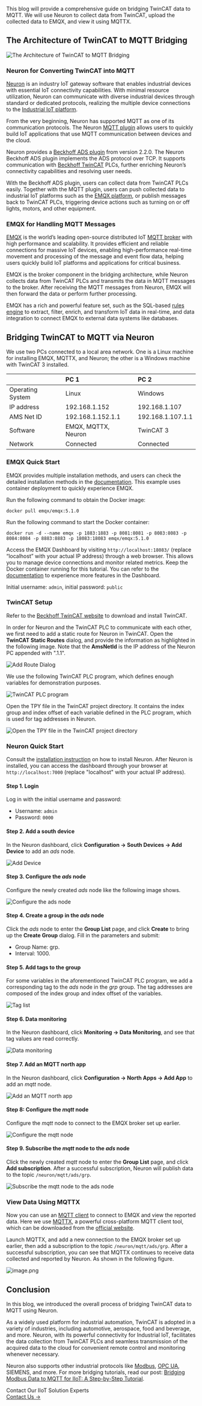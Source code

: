 This blog will provide a comprehensive guide on bridging TwinCAT data to MQTT. We will use Neuron to collect data from TwinCAT, upload the collected data to EMQX, and view it using MQTTX.

## The Architecture of TwinCAT to MQTT Bridging

![The Architecture of TwinCAT to MQTT Bridging](https://assets.emqx.com/images/f7b81bd0ef7ed7c4661b4a388f681b37.png)

### Neuron for Converting TwinCAT into MQTT

[Neuron](https://github.com/emqx/neuron) is an industry IoT gateway software that enables industrial devices with essential IoT connectivity capabilities. With minimal resource utilization, Neuron can communicate with diverse industrial devices through standard or dedicated protocols, realizing the multiple device connections to the [Industrial IoT platform](https://www.emqx.com/en/blog/iiot-platform-key-components-and-5-notable-solutions).

From the very beginning, Neuron has supported MQTT as one of its communication protocols. The Neuron [MQTT plugin](https://docs.emqx.com/en/neuron/latest/configuration/north-apps/mqtt/overview.html) allows users to quickly build IoT applications that use MQTT communication between devices and the cloud. 

Neuron provides a [Beckhoff ADS plugin](https://docs.emqx.com/en/neuron/latest/configuration/south-devices/ads/ads.html) from version 2.2.0. The Neuron Beckhoff ADS plugin implements the ADS protocol over TCP. It supports communication with [Beckhoff TwinCAT](https://www.beckhoff.com/en-us/products/automation/twincat/#stage-special-item-s320986-2_t0) PLCs, further enriching Neuron’s connectivity capabilities and resolving user needs. 

With the Beckhoff ADS plugin, users can collect data from TwinCAT PLCs easily. Together with the MQTT plugin, users can push collected data to industrial IoT platforms such as the [EMQX platform](https://www.emqx.com/en/products/emqx), or publish messages back to TwinCAT PLCs, triggering device actions such as turning on or off lights, motors, and other equipment. 

### EMQX for Handling MQTT Messages

[EMQX](https://github.com/emqx/emqx) is the world’s leading open-source distributed IoT [MQTT broker](https://www.emqx.com/en/blog/the-ultimate-guide-to-mqtt-broker-comparison) with high performance and scalability. It provides efficient and reliable connections for massive IoT devices, enabling high-performance real-time movement and processing of the message and event flow data, helping users quickly build IoT platforms and applications for critical business.

EMQX is the broker component in the bridging architecture, while Neuron collects data from TwinCAT PLCs and transmits the data in MQTT messages to the broker. After receiving the MQTT messages from Neuron, EMQX will then forward the data or perform further processing.

EMQX has a rich and powerful feature set, such as the SQL-based [rules engine](https://www.emqx.com/en/solutions/mqtt-data-processing) to extract, filter, enrich, and transform IoT data in real-time, and data integration to connect EMQX to external data systems like databases.

## Bridging TwinCAT to MQTT via Neuron

We use two PCs connected to a local area network. One is a Linux machine for installing EMQX, MQTTX, and Neuron; the other is a Windows machine with TwinCAT 3 installed.

|                  | PC 1                | PC 2              |
| :--------------- | :------------------ | :---------------- |
| Operating System | Linux               | Windows           |
| IP address       | 192.168.1.152       | 192.168.1.107     |
| AMS Net ID       | 192.168.1.152.1.1   | 192.168.1.107.1.1 |
| Software         | EMQX, MQTTX, Neuron | TwinCAT 3         |
| Network          | Connected           | Connected         |

### EMQX Quick Start

EMQX provides multiple installation methods, and users can check the detailed installation methods in the [documentation](https://docs.emqx.com/en/emqx/v5.0/deploy/install.html). This example uses container deployment to quickly experience EMQX.

Run the following command to obtain the Docker image:

```
docker pull emqx/emqx:5.1.0
```

Run the following command to start the Docker container:

```
docker run -d --name emqx -p 1883:1883 -p 8081:8081 -p 8083:8083 -p 8084:8084 -p 8883:8883 -p 18083:18083 emqx/emqx:5.1.0
```

Access the EMQX Dashboard by visiting `http://localhost:18083/` (replace “localhost” with your actual IP address) through a web browser. This allows you to manage device connections and monitor related metrics. Keep the Docker container running for this tutorial. You can refer to the [documentation](https://docs.emqx.com/en/emqx/v5.0/) to experience more features in the Dashboard.

Initial username: `admin`, initial password: `public`

### TwinCAT Setup

Refer to the [Beckhoff TwinCAT website](https://www.beckhoff.com/en-us/products/automation/twincat) to download and install TwinCAT.

In order for Neuron and the TwinCAT PLC to communicate with each other, we first need to add a static route for Neuron in TwinCAT. Open the **TwinCAT Static Routes** dialog, and provide the information as highlighted in the following image. Note that the **AmsNetId** is the IP address of the Neuron PC appended with ".1.1".

![Add Route Dialog](https://assets.emqx.com/images/76fa1bf6823b3922ec91a5e8ad908e71.png)

We use the following TwinCAT PLC program, which defines enough variables for demonstration purposes.

![TwinCAT PLC program](https://assets.emqx.com/images/5dbe48a09eeab228f8e15a3e73e45b92.png)

Open the TPY file in the TwinCAT project directory. It contains the index group and index offset of each variable defined in the PLC program, which is used for tag addresses in Neuron.

![Open the TPY file in the TwinCAT project directory](https://assets.emqx.com/images/9084517cef1d7754bc4edd3e3b9c55af.png)

### Neuron Quick Start

Consult the [installation instruction](https://docs.emqx.com/en/neuron/latest/installation/installation.html) on how to install Neuron. After Neuron is installed, you can access the dashboard through your browser at `http://localhost:7000` (replace "localhost" with your actual IP address).

#### Step 1. Login

Log in with the initial username and password:

- Username: `admin`
- Password: `0000`

#### Step 2. Add a south device

In the Neuron dashboard, click **Configuration ->  South Devices -> Add Device** to add an *ads* node.

![Add Device](https://assets.emqx.com/images/5187bdf877d941bfe0d64c833c566094.png)

#### Step 3. Configure the *ads* node

Configure the newly created *ads* node like the following image shows.

![Configure the *ads* node](https://assets.emqx.com/images/3f274010fdfacf9171e41e3946fbaaca.png)

#### Step 4. Create a group in the *ads* node

Click the *ads* node to enter the **Group List** page, and click **Create** to bring up the **Create Group** dialog. Fill in the parameters and submit:

- Group Name: grp.
- Interval: 1000.

#### Step 5. Add tags to the group

For some variables in the aforementioned TwinCAT PLC program, we add a corresponding tag to the *ads* node in the *grp* group. The tag addresses are composed of the index group and index offset of the variables.

![Tag list](https://assets.emqx.com/images/20c416184399e49f214f18bdaeff3ace.png)

#### Step 6. Data monitoring

In the Neuron dashboard, click **Monitoring -> Data Monitoring**, and see that tag values are read correctly.

![Data monitoring](https://assets.emqx.com/images/580560b0c1def328487505dd9b35b48a.png)

#### Step 7. Add an MQTT north app

In the Neuron dashboard, click **Configuration ->  North Apps -> Add App** to add an *mqtt* node.

![Add an MQTT north app](https://assets.emqx.com/images/1b1709864d898c7ef3109abd718ffdce.png)

#### Step 8: Configure the *mqtt* node

Configure the *mqtt* node to connect to the EMQX broker set up earlier.

![Configure the *mqtt* node](https://assets.emqx.com/images/6ed2b023bb6392192fc365b0bb8300e6.png)

#### Step 9. Subscribe the *mqtt* node to the *ads* node

Click the newly created *mqtt* node to enter the **Group List** page, and click **Add subscription**. After a successful subscription, Neuron will publish data to the topic `/neuron/mqtt/ads/grp`.

![Subscribe the *mqtt* node to the *ads* node](https://assets.emqx.com/images/508ebc7537ed6e2adb716f8d07cac98d.png)

### View Data Using MQTTX

Now you can use an [MQTT client](https://www.emqx.com/en/blog/mqtt-client-tools) to connect to EMQX and view the reported data. Here we use [MQTTX](https://mqttx.app/), a powerful cross-platform MQTT client tool, which can be downloaded from the [official website](https://mqttx.app/).

Launch MQTTX, and add a new connection to the EMQX broker set up earlier, then add a subscription to the topic  `/neuron/mqtt/ads/grp`. After a successful subscription, you can see that MQTTX continues to receive data collected and reported by Neuron. As shown in the following figure.

![image.png](https://assets.emqx.com/images/8c13e03467125f36738a42db5256a4de.png)

## Conclusion

In this blog, we introduced the overall process of bridging TwinCAT data to MQTT using Neuron.

As a widely used platform for industrial automation, TwinCAT is adopted in a variety of industries, including automotive, aerospace, food and beverage, and more. Neuron, with its powerful connectivity for Industrial IoT, facilitates the data collection from TwinCAT PLCs and seamless transmission of the acquired data to the cloud for convenient remote control and monitoring whenever necessary. 

Neuron also supports other industrial protocols like [Modbus](https://www.emqx.com/en/blog/modbus-protocol-the-grandfather-of-iot-communication), [OPC UA](https://www.emqx.com/en/blog/opc-ua-protocol), SIEMENS, and more. For more bridging tutorials, read our post: [Bridging Modbus Data to MQTT for IIoT:  A Step-by-Step Tutorial](https://www.emqx.com/en/blog/bridging-modbus-data-to-mqtt-for-iiot#the-architecture-of-modbus-to-mqtt-bridging).



<section class="promotion">
    <div>
        Contact Our IIoT Solution Experts
    </div>
    <a href="https://www.emqx.com/en/contact?product=solutions" class="button is-gradient px-5">Contact Us →</a>
</section>
